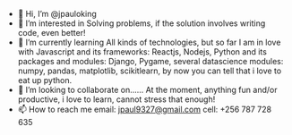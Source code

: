 - 👋 Hi, I’m @jpauloking
- 👀 I’m interested in Solving problems, if the solution involves writing code, even better!
- 🌱 I’m currently learning All kinds of technologies, but so far I am in love with Javascript and its frameworks: Reactjs, Nodejs, Python and its packages and modules: Django, Pygame, several datascience modules: numpy, pandas, matplotlib, scikitlearn, by now you can tell that i love to eat up python.
- 💞️ I’m looking to collaborate on...... At the moment, anything fun and/or productive, i love to learn, cannot stress that enough!
- 📫 How to reach me email: jpaul9327@gmail.com cell: +256 787 728 635

<!---
jpauloking/jpauloking is a ✨ special ✨ repository because its `README.md` (this file) appears on your GitHub profile.
You can click the Preview link to take a look at your changes.
--->
